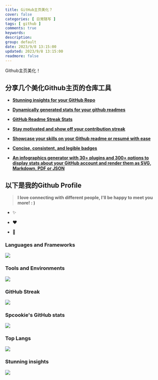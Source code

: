 ```yaml
---
title: GitHub主页美化？
cover: false
categories: [ 日常随写 ]
tags: [ github ]
comments: true
keywords:
description:
group: default
date: 2023/9/8 13:15:00
updated: 2023/9/8 13:15:00
readmore: false
---
```


Github主页美化！

<!-- more -->

## 分享几个美化Github主页的仓库工具

* [**Stunning insights for your GitHub Repo**](https://repobeats.axiom.co/)

* [**Dynamically generated stats for your github readmes**](https://github.com/anuraghazra/github-readme-stats)

* [**GitHub Readme Streak Stats**](https://streak-stats.demolab.com/)

* [**Stay motivated and show off your contribution streak**](https://github.com/denvercoder1/github-readme-streak-stats)

* [**Showcase your skills on your Github readme or resumé with ease**](https://github.com/tandpfun/skill-icons)

* [**Concise, consistent, and legible badges**](https://shields.io/)

* [**An infographics generator with 30+ plugins and 300+ options to display stats about your GitHub account and render
  them as SVG, Markdown, PDF or JSON**](https://github.com/lowlighter/metrics)

## 以下是我的Github Profile

> **I love connecting with different people, I'll be happy to meet you more! : )**

* ✨

* ❤️

* 🌱

### Languages and Frameworks

![](https://skillicons.dev/icons?i=java,kotlin,css,graphql,hibernate,html,js,md,mysql,regex,sass,spring,vue,py,bash&theme=light)

### Tools and Environments

![](https://skillicons.dev/icons?i=docker,git,gradle,idea,kafka,linux,nginx,postman,redis,vscode,mongodb,maven&theme=light)

### GitHub Streak

![](https://streak-stats.demolab.com?user=spcookie&theme=cobalt&date_format=%5BY%20%5DM%20j&card_width=600)

### Spcookie's GitHub stats

![](https://github-readme-stats.vercel.app/api?username=spcookie&count_private=true&show_icons=true&theme=buefy&line_height=20&text_bold=true)

### Top Langs

![](https://github-readme-stats.vercel.app/api/top-langs/?username=spcookie&theme=buefy&layout=compact&text_bold=true)

### Stunning insights

![](https://repobeats.axiom.co/api/embed/a9d814c037cbe0e2dbbc7918018546c3bec44887.svg)